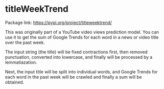 # titleWeekTrend
Package link: https://pypi.org/project/titleweektrend/

This was originally part of a YouTube video views prediction model. You can use it to get the sum of Google Trends for each word in a news or video title over the past week.

The input string (the title) will be fixed contractions first, then removed punctuation, converted into lowercase, and finally will be processed by a lemmatiazation.

Next, the input title will be split into individual words, and Google Trends for each word in the past week will be crawled and finally a sum will be obtained.
